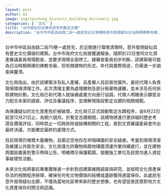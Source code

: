 ```yaml
---
layout: post
author: AI
image: img/taichung_historic_building_discovery.jpg
categories: [ '文化' ]
title: "台中疑似日治佛寺民宅列暫定古蹟"
description: "台中市中區自由路二段一處民宅近日清理時意外發現疑似日治時期佛教寺廟，文化局已啟動暫定古蹟程序，現正禁止結構性拆除並展開調查評估，強化歷史文化資產保存。"
---
```

台中市中區自由路二段70巷一處民宅，於近期進行環境清理時，意外發現疑似具有歷史文化價值的建築。台中市政府文化局接獲通報後，隨即於22日會同文化資產審議委員現場勘查，並要求現場全面停工。據審查委員初步判斷，該建築極可能為日治時期興建的佛教寺廟，但有關建物的形式、年代與實際用途，仍需進一步調查與釐清。

文化局指出，由於該建築涉及私人產權，且產權人目前居住國外，委託代理人負責現場環境清理工作。此次清理主要為處理雜物及部分廢棄物運離，並未涉及任何拆除建物計劃。文化局已和代理人就後續處置方向進行協調，代理人明確表示願意全力配合本案的調查、評估及審議程序，並理解現階段暫定古蹟的相關規範。

為保護疑似的文化資產免於被破壞，文化局已正式啟動暫定古蹟程序，自6月22日起至12月21日止，為期六個月。於暫定古蹟期間，該建物將進行更詳細的歷史考證及價值評估，同時禁止一切與拆除或結構相關的工程，直到文資審議委員會作出最終決議，方能確定最終的處理方式。

目前現場仍堆積大量雜物，且鄰近空地存在坍塌磚牆的安全疑慮。考量到現場清潔及維護公共衛生安全，文化局僅允許雜物與鄰地磚牆清運作業持續進行，並在建物周圍設置黃色警示帶與公告，明確標示保護範圍，提醒施工單位及民眾勿進入或從事破壞性活動。

未來文化局將委託專業團隊進一步針對該建築展開調查與研究，並按照文化資產保存法的相關程序辦理，確保任何有文物價值的結構或遺跡獲得適當保存。此處民宅意外發現疑似古蹟，不僅為當地社區帶來新的歷史想像，也有望促進民眾對地方文化資產保存的關注與認識。